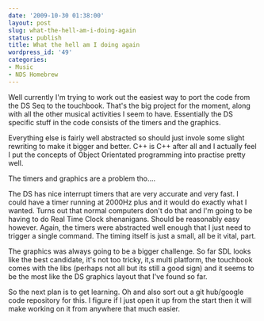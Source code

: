 ```yaml
---
date: '2009-10-30 01:38:00'
layout: post
slug: what-the-hell-am-i-doing-again
status: publish
title: What the hell am I doing again
wordpress_id: '49'
categories:
- Music
- NDS Homebrew
---
```


Well currently I'm trying to work out the easiest way to port the code from the DS Seq to the touchbook. That's the big project for the moment, along with all the other musical activities I seem to have. Essentially the DS specific stuff in the code consists of the timers and the graphics.

Everything else is fairly well abstracted so should just invole some slight rewriting to make it bigger and better. C++ is C++ after all and I actually feel I put the concepts of Object Orientated programming into practise pretty well.

The timers and graphics are a problem tho....

The DS has nice interrupt timers that are very accurate and very fast. I could have a timer running at 2000Hz plus and it would do exactly what I wanted. Turns out that normal computers don't do that and I'm going to be having to do Real Time Clock shenanigans. Should be reasonably easy however. Again, the timers were abstracted well enough that I just need to trigger a single command. The timing itself is just a small, all be it vital, part.

The graphics was always going to be a bigger challenge. So far SDL looks like the best candidate, it's not too tricky, it,s multi platform, the touchbook comes with the libs (perhaps not all but its still a good sign) and it seems to be the most like the DS graphics layout that I've found so far.

So the next plan is to get learning. Oh and also sort out a git hub/google code repository for this. I figure if I just open it up from the start then it will make working on it from anywhere that much easier.

